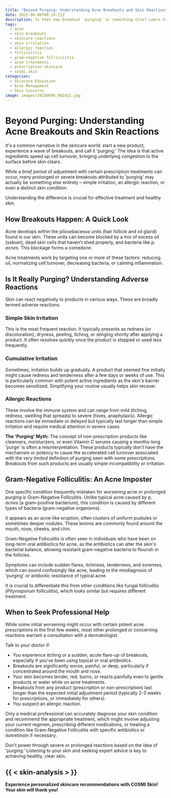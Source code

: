 ```yaml
---
title: "Beyond Purging: Understanding Acne Breakouts and Skin Reactions"
date: 2025-06-06T08:14:21Z
description: Is that new breakout 'purging' or something else? Learn to differentiate between typical skin irritation, allergic reactions, and conditions often mistaken for acne.
tags:
  - acne
  - skin breakouts
  - skincare reactions
  - skin irritation
  - allergic reaction
  - folliculitis
  - gram-negative folliculitis
  - acne treatments
  - prescription skincare
  - cosmi.skin
categories:
  - Skincare Education
  - Acne Management
  - Skin Concerns
image: images/20250606_081421.jpg
---
```


# Beyond Purging: Understanding Acne Breakouts and Skin Reactions

It's a common narrative in the skincare world: start a new product, experience a wave of breakouts, and call it 'purging.' The idea is that active ingredients speed up cell turnover, bringing underlying congestion to the surface before skin clears.

While a *brief* period of adjustment with certain prescription treatments can occur, many prolonged or severe breakouts attributed to 'purging' may actually be something else entirely – simple irritation, an allergic reaction, or even a distinct skin condition.

Understanding the difference is crucial for effective treatment and healthy skin.

## How Breakouts Happen: A Quick Look

Acne develops within the pilosebaceous units (hair follicle and oil gland) found in our skin. These units can become blocked by a mix of excess oil (sebum), dead skin cells that haven't shed properly, and bacteria like *p. acnes*. This blockage forms a comedone.

Acne treatments work by targeting one or more of these factors: reducing oil, normalizing cell turnover, decreasing bacteria, or calming inflammation.

## Is It Really Purging? Understanding Adverse Reactions

Skin can react negatively to products in various ways. These are broadly termed adverse reactions.

### Simple Skin Irritation

This is the most frequent reaction. It typically presents as redness (or discoloration), dryness, peeling, itching, or stinging shortly after applying a product. It often resolves quickly once the product is stopped or used less frequently.

### Cumulative Irritation

Sometimes, irritation builds up gradually. A product that seemed fine initially might cause redness and tenderness after a few days or weeks of use. This is particularly common with potent active ingredients as the skin's barrier becomes sensitized. Simplifying your routine usually helps skin recover.

### Allergic Reactions

These involve the immune system and can range from mild (itching, redness, swelling that spreads) to severe (hives, anaphylaxis). Allergic reactions can be immediate or delayed but typically last longer than simple irritation and require medical attention in severe cases.

**The 'Purging' Myth:** The concept of non-prescription products like cleansers, moisturizers, or even Vitamin C serums causing a months-long 'purge' is often a misinterpretation. These products typically don't have the mechanism or potency to cause the accelerated cell turnover associated with the *very limited* definition of purging seen with some prescriptions. Breakouts from such products are usually simple incompatibility or irritation.

## Gram-Negative Folliculitis: An Acne Imposter

One specific condition frequently mistaken for worsening acne or prolonged purging is Gram-Negative Folliculitis. Unlike typical acne caused by *p. acnes* (a gram-positive bacterium), this condition is caused by different types of bacteria (gram-negative organisms).

It appears as an acne-like eruption, often clusters of uniform pustules or sometimes deeper nodules. These lesions are commonly found around the mouth, nose, cheeks, and chin.

Gram-Negative Folliculitis is often seen in individuals who have been on long-term oral antibiotics for acne, as the antibiotics can alter the skin's bacterial balance, allowing resistant gram-negative bacteria to flourish in the follicles.

Symptoms can include sudden flares, itchiness, tenderness, and soreness, which can sound confusingly like acne, leading to the misdiagnosis of 'purging' or antibiotic resistance of typical acne.

It is crucial to differentiate this from other conditions like fungal folliculitis (*Pityrosporum* folliculitis), which looks similar but requires different treatment.

## When to Seek Professional Help

While some initial worsening might occur with certain potent acne *prescriptions* in the first few weeks, most other prolonged or concerning reactions warrant a consultation with a dermatologist.

Talk to your doctor if:

*   You experience itching or a sudden, acute flare-up of breakouts, especially if you've been using topical or oral antibiotics.
*   Breakouts are significantly worse, painful, or deep, particularly if concentrated around the mouth and nose.
*   Your skin becomes tender, red, burns, or reacts painfully even to gentle products or water while on acne treatments.
*   Breakouts from any product (prescription or non-prescription) last longer than the expected initial adjustment period (typically 2-3 weeks for prescriptions, or immediately for others).
*   You suspect an allergic reaction.

Only a medical professional can accurately diagnose your skin condition and recommend the appropriate treatment, which might involve adjusting your current regimen, prescribing different medications, or treating a condition like Gram-Negative Folliculitis with specific antibiotics or isotretinoin if necessary.

Don't power through severe or prolonged reactions based on the idea of 'purging.' Listening to your skin and seeking expert advice is key to achieving healthy, clear skin.

{{ < skin-analysis > }}
---  
**Experience personalized skincare recommendations with COSMI Skin! Your skin will thank you!**
